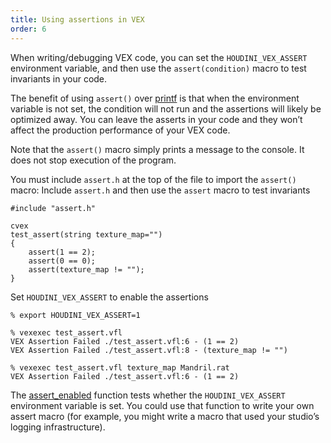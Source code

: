 ```yaml
---
title: Using assertions in VEX
order: 6
---
```

When writing/debugging VEX code, you can set the `HOUDINI_VEX_ASSERT` environment variable, and then use the `assert(condition)` macro to test invariants in your code.

The benefit of using `assert()` over [printf](functions/printf.html "Prints values to the console which started the VEX program.") is that when the environment variable is not set, the condition will not run and the assertions will likely be optimized away. You can leave the asserts in your code and they won’t affect the production performance of your VEX code.

Note that the `assert()` macro simply prints a message to the console. It does not stop execution of the program.

You must include `assert.h` at the top of the file to import the `assert()` macro:
Include `assert.h` and then use the `assert` macro to test invariants

```vex
#include "assert.h"

cvex
test_assert(string texture_map="")
{
    assert(1 == 2);
    assert(0 == 0);
    assert(texture_map != "");
}

```

Set `HOUDINI_VEX_ASSERT` to enable the assertions

```vex
% export HOUDINI_VEX_ASSERT=1

% vexexec test_assert.vfl
VEX Assertion Failed ./test_assert.vfl:6 - (1 == 2)
VEX Assertion Failed ./test_assert.vfl:8 - (texture_map != "")

% vexexec test_assert.vfl texture_map Mandril.rat
VEX Assertion Failed ./test_assert.vfl:6 - (1 == 2)

```

The [assert_enabled](functions/assert_enabled.html "Returns 1 if the VEX assertions are enabled (see HOUDINI_VEX_ASSERT) or 0 if assertions are disabled. Used the implement the assert macro.") function tests whether the `HOUDINI_VEX_ASSERT` environment variable is set. You could use that function to write your own assert macro (for example, you might write a macro that used your studio’s logging infrastructure).
